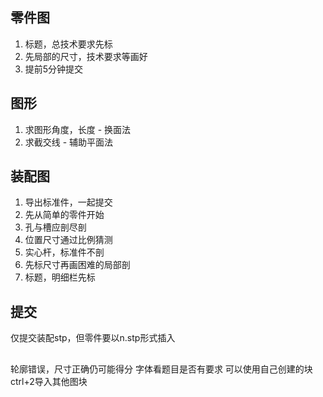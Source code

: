 ## 零件图
1. 标题，总技术要求先标
2. 先局部的尺寸，技术要求等画好
3. 提前5分钟提交
## 图形
1. 求图形角度，长度 - 换面法
2. 求截交线 - 辅助平面法
## 装配图
1. 导出标准件，一起提交
2. 先从简单的零件开始
3. 孔与槽应剖尽剖
4. 位置尺寸通过比例猜测
5. 实心杆，标准件不剖
6. 先标尺寸再画困难的局部剖
7. 标题，明细栏先标
## 提交
仅提交装配stp，但零件要以n.stp形式插入
##
轮廓错误，尺寸正确仍可能得分
字体看题目是否有要求
可以使用自己创建的块
ctrl+2导入其他图块